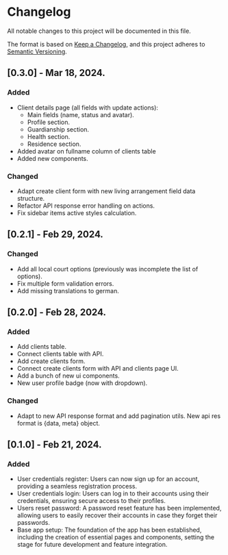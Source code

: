# Changelog

All notable changes to this project will be documented in this file.

The format is based on [Keep a Changelog](https://keepachangelog.com/en/1.0.0/),
and this project adheres to [Semantic Versioning](https://semver.org/spec/v2.0.0.html).

## [0.3.0] - Mar 18, 2024.

### Added

- Client details page (all fields with update actions):
  - Main fields (name, status and avatar).
  - Profile section.
  - Guardianship section.
  - Health section.
  - Residence section.
- Added avatar on fullname column of clients table
- Added new components.

### Changed

- Adapt create client form with new living arrangement field data structure.
- Refactor API response error handling on actions.
- Fix sidebar items active styles calculation.

## [0.2.1] - Feb 29, 2024.

### Changed

- Add all local court options (previously was incomplete the list of options).
- Fix multiple form validation errors.
- Add missing translations to german.

## [0.2.0] - Feb 28, 2024.

### Added

- Add clients table.
- Connect clients table with API.
- Add create clients form.
- Connect create clients form with API and clients page UI.
- Add a bunch of new ui components.
- New user profile badge (now with dropdown).

### Changed

- Adapt to new API response format and add pagination utils. New api res format is {data, meta} object.

## [0.1.0] - Feb 21, 2024.

### Added

- User credentials register: Users can now sign up for an account, providing a seamless registration process.
- User credentials login: Users can log in to their accounts using their credentials, ensuring secure access to their profiles.
- Users reset password: A password reset feature has been implemented, allowing users to easily recover their accounts in case they forget their passwords.
- Base app setup: The foundation of the app has been established, including the creation of essential pages and components, setting the stage for future development and feature integration.
